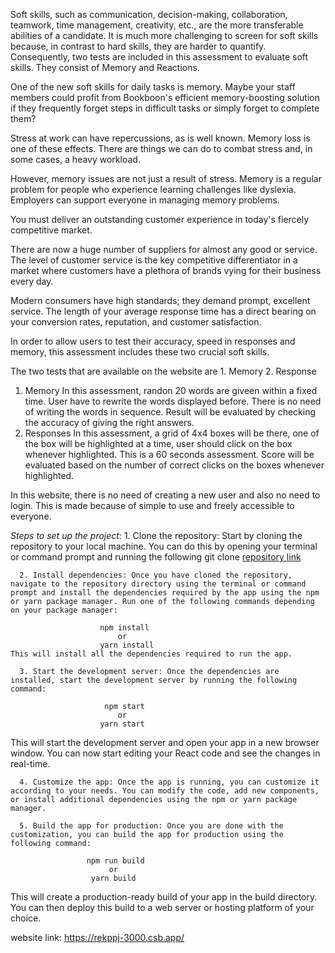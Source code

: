 Soft skills, such as communication, decision-making, collaboration, teamwork, time management, creativity, etc., are the more transferable abilities of a candidate. It is much more challenging to screen for soft skills because, in contrast to hard skills, they are harder to quantify. Consequently, two tests are included in this assessment to evaluate soft skills. They consist of Memory and Reactions.

One of the new soft skills for daily tasks is memory. Maybe your staff members could profit from Bookboon's efficient memory-boosting solution if they frequently forget steps in difficult tasks or simply forget to complete them?

Stress at work can have repercussions, as is well known. Memory loss is one of these effects. There are things we can do to combat stress and, in some cases, a heavy workload.

However, memory issues are not just a result of stress. Memory is a regular problem for people who experience learning challenges like dyslexia. Employers can support everyone in managing memory problems.

You must deliver an outstanding customer experience in today's fiercely competitive market.

There are now a huge number of suppliers for almost any good or service. The level of customer service is the key competitive differentiator in a market where customers have a plethora of brands vying for their business every day.

Modern consumers have high standards; they demand prompt, excellent service. The length of your average response time has a direct bearing on your conversion rates, reputation, and customer satisfaction.

In order to allow users to test their accuracy, speed in responses and memory, this assessment includes these two crucial soft skills.


The two tests that are available on the website are
    1. Memory
    2. Response
  
 1. Memory
      In this assessment, randon 20 words are giveen within a fixed time. User have to rewrite the words displayed before. There is no need of writing the words in sequence. Result will be evaluated by checking the accuracy of giving the right answers.
 2. Responses
      In this assessment, a grid of 4x4 boxes will be there, one of the box will be highlighted at a time, user should click on the box whenever highlighted. This is a 60 seconds assessment. Score will be evaluated based on the number of correct clicks on the boxes whenever highlighted.


In this website, there is no need of creating a new user and also no need to login. This is made because of simple to use and freely accessible to everyone. 
      
      
 *Steps to set up the project:*
      1. Clone the repository: Start by cloning the repository to your local machine. You can do this by opening your terminal or command prompt and running the following 
git clone [repository link](https://github.com/tejanarayana05/assignment-teja.git)

      2. Install dependencies: Once you have cloned the repository, navigate to the repository directory using the terminal or command prompt and install the dependencies required by the app using the npm or yarn package manager. Run one of the following commands depending on your package manager:

                        npm install
                            or
                        yarn install
    This will install all the dependencies required to run the app.

      3. Start the development server: Once the dependencies are installed, start the development server by running the following command:

                         npm start
                            or
                        yarn start
This will start the development server and open your app in a new browser window. You can now start editing your React code and see the changes in real-time.

      4. Customize the app: Once the app is running, you can customize it according to your needs. You can modify the code, add new components, or install additional dependencies using the npm or yarn package manager.

      5. Build the app for production: Once you are done with the customization, you can build the app for production using the following command:

                     npm run build
                          or
                      yarn build
This will create a production-ready build of your app in the build directory. You can then deploy this build to a web server or hosting platform of your choice.




website link: https://rekppj-3000.csb.app/


     
